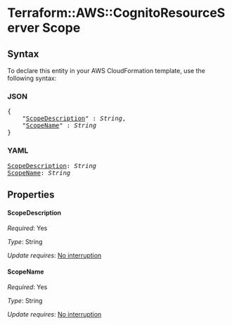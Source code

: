 # Terraform::AWS::CognitoResourceServer Scope

## Syntax

To declare this entity in your AWS CloudFormation template, use the following syntax:

### JSON

<pre>
{
    "<a href="#scopedescription" title="ScopeDescription">ScopeDescription</a>" : <i>String</i>,
    "<a href="#scopename" title="ScopeName">ScopeName</a>" : <i>String</i>
}
</pre>

### YAML

<pre>
<a href="#scopedescription" title="ScopeDescription">ScopeDescription</a>: <i>String</i>
<a href="#scopename" title="ScopeName">ScopeName</a>: <i>String</i>
</pre>

## Properties

#### ScopeDescription

_Required_: Yes

_Type_: String

_Update requires_: [No interruption](https://docs.aws.amazon.com/AWSCloudFormation/latest/UserGuide/using-cfn-updating-stacks-update-behaviors.html#update-no-interrupt)

#### ScopeName

_Required_: Yes

_Type_: String

_Update requires_: [No interruption](https://docs.aws.amazon.com/AWSCloudFormation/latest/UserGuide/using-cfn-updating-stacks-update-behaviors.html#update-no-interrupt)

